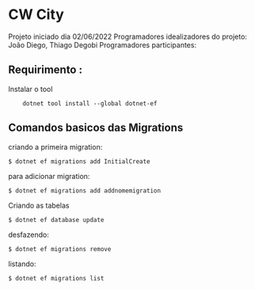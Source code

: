 # CW City

Projeto iniciado dia 02/06/2022
Programadores idealizadores do projeto: João Diego, Thiago Degobi
Programadores participantes:

## Requirimento : 

Instalar o tool
```
	dotnet tool install --global dotnet-ef

```


## Comandos basicos das Migrations

criando a  primeira migration:
```
$ dotnet ef migrations add InitialCreate
```

para adicionar migration:
```
$ dotnet ef migrations add addnomemigration
```


Criando as tabelas
```
$ dotnet ef database update
```   

desfazendo:
```
$ dotnet ef migrations remove
```

listando:
```
$ dotnet ef migrations list
```
